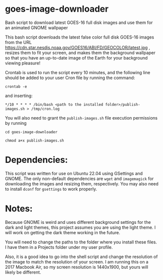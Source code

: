 # goes-image-downloader
Bash script to download latest GOES-16 full disk images and use them for an animated GNOME wallpaper

This bash script downloads the latest false color full disk GOES-16 images from the URL https://cdn.star.nesdis.noaa.gov/GOES16/ABI/FD/GEOCOLOR/latest.jpg , resizes them to fit your screen, and makes them the background wallpaper so that you have an up-to-date image of the Earth for your background viewing pleasure!

Crontab is used to run the script every 10 minutes, and the following line should be added to your user Cron file by running the command:

`crontab -e`

and inserting:

`*/10 * * * * /bin/bash <path to the installed folder>/publish-images.sh > /tmp/cron.log`

You will also need to grant the `publish-images.sh` file execution permissions by running

`cd goes-image-downloader`

`chmod a+x publish-images.sh`

# Dependencies:
This script was written for use on Ubuntu 22.04 using GSettings and GNOME.
The only non-default dependencies are `wget` and `imagemagick` for downloading the images and resizing them, respectively. You may also need to install `dconf` for `gsettings` to work properly.

# Notes:
Because GNOME is weird and uses different background settings for the dark and light themes, this project assumes you are using the light theme. I will work on getting the dark theme working in the future.

You will need to change the paths to the folder where you install these files. I have them in a Projects folder under my user profile.

Also, it is a good idea to go into the shell script and change the resolution of the image to match the resolution of your screen. I am running this on a 2017 Macbook Air, so my screen resolution is 1440x1900, but yours will likely be different.

